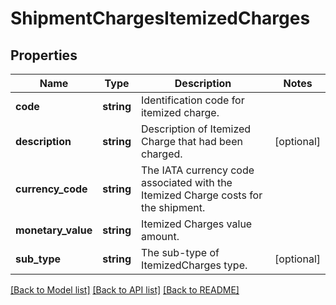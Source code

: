# ShipmentChargesItemizedCharges

## Properties
Name | Type | Description | Notes
------------ | ------------- | ------------- | -------------
**code** | **string** | Identification code for itemized charge. | 
**description** | **string** | Description of Itemized Charge that had been charged. | [optional] 
**currency_code** | **string** | The IATA currency code associated with the Itemized Charge costs for the shipment. | 
**monetary_value** | **string** | Itemized Charges value amount. | 
**sub_type** | **string** | The sub-type of ItemizedCharges type. | [optional] 

[[Back to Model list]](../../README.md#documentation-for-models) [[Back to API list]](../../README.md#documentation-for-api-endpoints) [[Back to README]](../../README.md)

